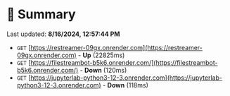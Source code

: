 # 📖 Summary
Last updated: **8/16/2024, 12:57:44 PM**

- `GET` [https://restreamer-09gx.onrender.com](https://restreamer-09gx.onrender.com) - **Up** (22825ms)
- `GET` [https://filestreambot-b5k6.onrender.com/](https://filestreambot-b5k6.onrender.com/) - **Down** (120ms)
- `GET` [https://jupyterlab-python3-12-3.onrender.com](https://jupyterlab-python3-12-3.onrender.com) - **Down** (118ms)
